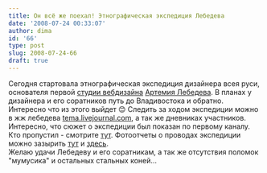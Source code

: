 ```yaml
---
title: Он всё же поехал! Этнографическая экспедиция Лебедева
date: '2008-07-24 00:33:07'
author: dima
id: '66'
type: post
slug: 2008-07-24-66
draft: true
---
```


Сегодня стартовала этнографическая экспедиция дизайнера всея руси, основателя первой [студии вебдизайна](http://www.artlebedev.ru) [Артемия Лебедева](http://www.tema.ru). В планах у дизайнера и его соратников путь до Владивостока и обратно. Интересно что из этого выйдет 😊 Следить за ходом экспедиции можно в жж лебедева [tema.livejournal.com](http://tema.livejournal.com/), а так же дневниках участников.  
Интересно, что сюжет о экспедиции был показан по первому каналу. Кто пропустил - смотрите [тут](http://www.1tv.ru/news/p3677). Фотоотчеты о проводах экспедиции можно зазырить [тут](http://qloo.livejournal.com/16275.html) и [здесь](http://b9koz.livejournal.com/77633.html).  
Желаю удачи Лебедеву и его соратникам, а так же отсутствия поломок "мумусика" и остальных стальных коней...